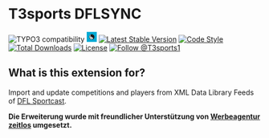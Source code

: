 T3sports DFLSYNC
================

![TYPO3 compatibility](https://img.shields.io/badge/TYPO3-8.7-green?maxAge=3600&style=flat-square&logo=typo3)
<a href="https://github.com/digedag/dflsync"><img src="ext_icon.svg" width="20"></a>
[![Latest Stable Version](https://img.shields.io/packagist/v/digedag/dflsync.svg?maxAge=3600)](https://packagist.org/packages/digedag/dflsync)
[![Code Style](https://github.com/digedag/dflsync/actions/workflows/php.yaml/badge.svg)](https://github.com/digedag/dflsync/actions/workflows/php.yaml)
[![Total Downloads](https://img.shields.io/packagist/dt/digedag/dflsync.svg?maxAge=3600)](https://packagist.org/packages/digedag/dflsync)
[![License](https://img.shields.io/packagist/l/digedag/dflsync.svg?maxAge=3600)](https://packagist.org/packages/digedag/dflsync)
<a href="https://twitter.com/intent/follow?screen_name=T3sports1"><img src="https://img.shields.io/twitter/follow/T3sports1.svg?label=Follow%20@T3sports1" alt="Follow @T3sports1" /></a>

What is this extension for?
---------------------------

Import and update competitions and players from XML Data Library Feeds of [DFL Sportcast](https://www.sportcast.de/).

**Die Erweiterung wurde mit freundlicher Unterstützung von [Werbeagentur zeitlos](http://www.zeitlos.cc/) umgesetzt.**

